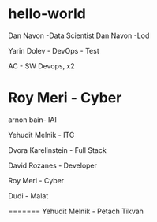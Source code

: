 # hello-world


Dan Navon -Data Scientist
Dan Navon -Lod

Yarin Dolev - DevOps - Test

AC - SW Devops, x2

Roy Meri - Cyber
=======

arnon bain- IAI



Yehudit Melnik - ITC



Dvora Karelinstein - Full Stack

David Rozanes - Developer

Roy Meri - Cyber

Dudi - Malat

=======
Yehudit Melnik - Petach Tikvah

